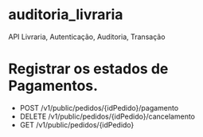 # auditoria_livraria

API Livraria,
Autenticação,
Auditoria,
Transação

<h1>Registrar os estados de Pagamentos.</h1>
<ul>
  <li>POST /v1/public/pedidos/{idPedido}/pagamento</li>
  <li>DELETE /v1/public/pedidos/{idPedido}/cancelamento</li>
  <li>GET /v1/public/pedidos/{idPedido}</li>
</ul>
